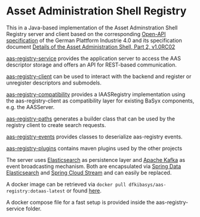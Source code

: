 # Asset Administration Shell Registry

This in a Java-based implementation of the Asset Adminstration Shell Registry server and client based on the corresponding [Open-API specification](https://api.swaggerhub.com/apis/Plattform_i40/Registry-and-Discovery/Final-Draft/swagger.yaml?resolved=true) of the German Plattform Industrie 4.0 and its specification document [Details of the Asset Administration Shell, Part 2, v1.0RC02](https://www.plattform-i40.de/IP/Redaktion/EN/Downloads/Publikation/Details_of_the_Asset_Administration_Shell_Part2_V1.html)

[aas-registry-service](aas-registry-service/README.md) provides the application server to access the AAS descriptor storage and offers an API for REST-based communication.

[aas-registry-client](aas-registry-client/README.md) can be used to interact with the backend and register or unregister descriptors and submodels.

[aas-registry-compatibility](aas-registry-compatibility/README.md) provides a IAASRegistry implementation using the aas-registry-client as compatibility layer for existing BaSyx components, e.g. the AASServer.

[aas-registry-paths](aas-registry-paths/README.md) generates a builder class that can be used by the registry client to create search requests. 

[aas-registry-events](aas-registry-events/README.md) provides classes to deserialize aas-registry events.

[aas-registry-plugins](aas-registry-plugins/README.md) contains maven plugins used by the other projects

The server uses [Elasticsearch](https://www.elastic.co/de/elasticsearch/) as persistence layer and [Apache Kafka](https://kafka.apache.org/) as event broadcasting mechanism. Both are encapsulated via [Spring Data Elasticsearch](https://spring.io/projects/spring-data-elasticsearch) and [Spring Cloud Stream](https://spring.io/projects/spring-cloud-stream) and can easily be replaced.

A docker image can be retrieved via `docker pull dfkibasys/aas-registry:dotaas-latest` or found [here](https://hub.docker.com/r/dfkibasys/aas-registry/).

A docker compose file for a fast setup is provided inside the aas-registry-service folder.



